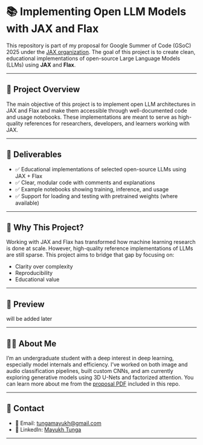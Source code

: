 
# 📚 Implementing Open LLM Models with JAX and Flax

This repository is part of my proposal for Google Summer of Code (GSoC) 2025 under the [JAX organization](https://github.com/google/jax). The goal of this project is to create clean, educational implementations of open-source Large Language Models (LLMs) using **JAX** and **Flax**.

---

## 🌟 Project Overview

The main objective of this project is to implement open LLM architectures in JAX and Flax and make them accessible through well-documented code and usage notebooks. These implementations are meant to serve as high-quality references for researchers, developers, and learners working with JAX.

---

## 📌 Deliverables

- ✅ Educational implementations of selected open-source LLMs using JAX + Flax
- ✅ Clear, modular code with comments and explanations
- ✅ Example notebooks showing training, inference, and usage
- ✅ Support for loading and testing with pretrained weights (where available)

---

## 🧠 Why This Project?

Working with JAX and Flax has transformed how machine learning research is done at scale. However, high-quality reference implementations of LLMs are still sparse. This project aims to bridge that gap by focusing on:

- Clarity over complexity
- Reproducibility
- Educational value

---


## 📸 Preview

will be added later

---

## 🧑‍💻 About Me

I’m an undergraduate student with a deep interest in deep learning, especially model internals and efficiency. I’ve worked on both image and audio classification pipelines, built custom CNNs, and am currently exploring generative models using 3D U-Nets and factorized attention. You can learn more about me from the [proposal PDF](./Proposal_two.pdf) included in this repo.

---

## 📨 Contact

- 📧 Email: tungamayukh@gmail.com
- 🧠 LinkedIn: [Mayukh Tunga](https://www.linkedin.com/in/mayukh-tunga/)

---
